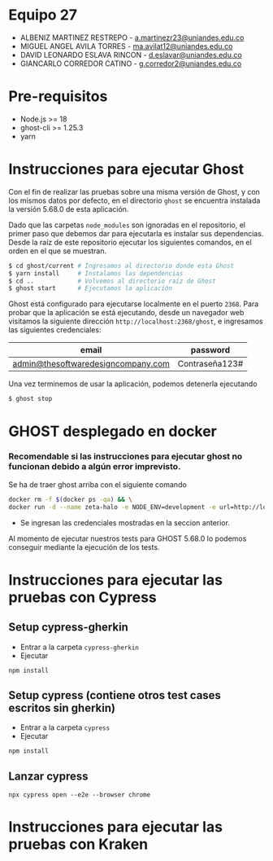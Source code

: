 # Equipo 27

- ALBENIZ MARTINEZ RESTREPO - a.martinezr23@uniandes.edu.co
- MIGUEL ANGEL AVILA TORRES - ma.avilat12@uniandes.edu.co
- DAVID LEONARDO ESLAVA RINCON - d.eslavar@uniandes.edu.co
- GIANCARLO CORREDOR CATINO - g.corredor2@uniandes.edu.co

# Pre-requisitos

- Node.js >= 18
- ghost-cli >= 1.25.3
- yarn

# Instrucciones para ejecutar Ghost

Con el fin de realizar las pruebas sobre una misma versión de Ghost, y con los mismos datos por defecto, en el
directorio `ghost` se encuentra instalada la versión 5.68.0 de esta aplicación.

Dado que las carpetas `node_modules` son ignoradas en el repositorio, el primer paso que debemos dar para ejecutarla es
instalar sus dependencias. Desde la raíz de este repositorio ejecutar los siguientes comandos, en el orden en el que se
muestran.

``` bash
$ cd ghost/current # Ingresamos al directorio donde esta Ghost
$ yarn install     # Instalamos las dependencias
$ cd ..            # Volvemos al directorio raíz de Ghost
$ ghost start      # Ejecutamos la aplicación
```

Ghost está configurado para ejecutarse localmente en el puerto `2368`. Para probar que la aplicación se está ejecutando,
desde un navegador web visitamos la siguiente dirección `http://localhost:2368/ghost`, e ingresamos las siguientes
credenciales:

|               email                |    password    |
|:----------------------------------:|:--------------:|
| admin@thesoftwaredesigncompany.com | Contraseña123# |

Una vez terminemos de usar la aplicación, podemos detenerla ejecutando

```
$ ghost stop
```

# GHOST desplegado en docker

### Recomendable si las instrucciones para ejecutar ghost no funcionan debido a algún error imprevisto. 

Se ha de traer ghost arriba con el siguiente comando

```bash
docker rm -f $(docker ps -qa) && \
docker run -d --name zeta-halo -e NODE_ENV=development -e url=http://localhost:2368 -p 2368:2368 ghost:5.68.0
```

- Se ingresan las credenciales mostradas en la seccion anterior.

Al momento de ejecutar nuestros tests para GHOST 5.68.0 lo podemos conseguir
mediante la ejecución de los tests.

# Instrucciones para ejecutar las pruebas con Cypress

## Setup cypress-gherkin

- Entrar a la carpeta `cypress-gherkin`
- Ejecutar

```shell
npm install
```

## Setup cypress (contiene otros test cases escritos sin gherkin)

- Entrar a la carpeta `cypress`
- Ejecutar

```shell
npm install
```

## Lanzar cypress

```shell
npx cypress open --e2e --browser chrome
```

# Instrucciones para ejecutar las pruebas con Kraken

[//]: # (Añadir instrucciones para ejecutar las pruebas con Kraken)
